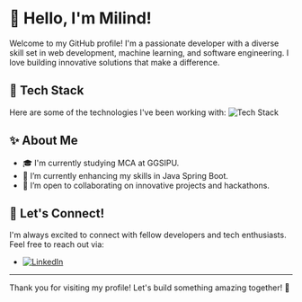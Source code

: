 # 👋 Hello, I'm Milind!
Welcome to my GitHub profile! I'm a passionate developer with a diverse skill set in web development, machine learning, and software engineering. I love building innovative solutions that make a difference.
## 🚀 Tech Stack
Here are some of the technologies I've been working with:
<img src="https://skillicons.dev/icons?i=html,css,js,bootstrap,react,redux,tailwind,python,django,c,java,spring,mysql,postgresql,mongodb,github,vercel,postman,flask,git" alt="Tech Stack" />
## ✨ About Me
- 🎓 I'm currently studying MCA at GGSIPU.
- 🌱 I’m currently enhancing my skills in Java Spring Boot.
- 🤝 I’m open to collaborating on innovative projects and hackathons.
## 💬 Let's Connect!
I'm always excited to connect with fellow developers and tech enthusiasts. Feel free to reach out via:
- [<img src="https://skillicons.dev/icons?i=linkedin" alt="LinkedIn" /> ](https://www.linkedin.com/in/milind-singh-317343246/)
---
Thank you for visiting my profile! Let's build something amazing together! 🚀


